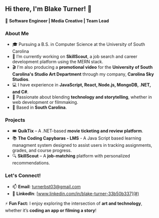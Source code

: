 ## Hi there, I'm Blake Turner! 👋  

🚀 **Software Engineer | Media Creative | Team Lead**  

### About Me  
- 🎓 Pursuing a B.S. in Computer Science at the University of South Carolina
- 🔭 I’m currently working on **SkillScout**, a job search and career development platform using the MERN stack.  
- 🎬 I'm also producing a **promotional video** for the **University of South Carolina's Studio Art Department** through my company, **Carolina Sky Studios**.  
- 💻 I have experience in **JavaScript, React, Node.js, MongoDB, .NET, and C#**.  
- 🎥 Passionate about blending **technology and storytelling**, whether in web development or filmmaking.  
- 📍 Based in **South Carolina**.  

### Projects  
- 🎟 **QuikTix** – A .NET-based **movie ticketing and review platform**.  
- 📚 **The Coding Capybaras - LMS** - A Java Script based learning managment system designed to assist users in tracking assignments, grades, and course progress.
- 🔍 **SkillScout** – A **job-matching** platform with personalized recommendations.  

### Let's Connect!  
- 📫 **Email**: [turnerbst03@gmail.com](mailto:YourEmail@example.com)  
- 💼 **LinkedIn**: [www.linkedin.com/in/blake-turner-33b50b337](#)

⚡ **Fun Fact:** I enjoy exploring the intersection of **art and technology**, whether it’s **coding an app or filming a story**!  

<!--
**blakesullivan03/blakesullivan03** is a ✨ _special_ ✨ repository because its `README.md` (this file) appears on your GitHub profile.

Here are some ideas to get you started:

- 🔭 I’m currently working on ...
- 🌱 I’m currently learning ...
- 👯 I’m looking to collaborate on ...
- 🤔 I’m looking for help with ...
- 💬 Ask me about ...
- 📫 How to reach me: ...
- 😄 Pronouns: ...
- ⚡ Fun fact: ...
-->
